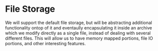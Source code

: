 # File Storage
We will support the default file storage, but will be abstracting additional
functionality ontop of it and eventaully encapsulating it inside an archive
which we modify directly as a single file, instead of dealing with several
different files. This will allow us to have memory mapped portions, file IO
portions, and other interesting features. 
